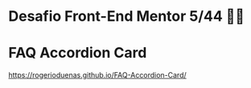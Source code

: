 # Desafio Front-End Mentor 5/44 💪🤓 
# FAQ Accordion Card

https://rogerioduenas.github.io/FAQ-Accordion-Card/

